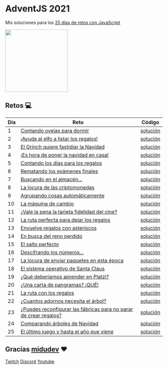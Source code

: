 # AdventJS 2021
Mis soluciones para los [25 días de retos con JavaScript](https://adventjs.dev/)


<img src="http://adventjs.dev/og-image.png" height="200" />

## Retos :computer:

| Día | Reto                                                                               | Código                       |
| --- | ---------------------------------------------------------------------------------- | ---------------------------- |
| 1   | [Contando ovejas para dormir](https://adventjs.dev/challenges/01)                  | [solución](./src/challenge01.js) |
| 2   | [¡Ayuda al elfo a listar los regalos!](https://adventjs.dev/challenges/02)         | [solución](./src/challenge02.js) |
| 3   | [El Grinch quiere fastidiar la Navidad](https://adventjs.dev/challenges/03)        | [solución](./src/challenge03.js) |
| 4   | [¡Es hora de poner la navidad en casa!](https://adventjs.dev/challenges/04)        | [solución](./src/challenge04.js) |
| 5   | [Contando los días para los regalos](https://adventjs.dev/challenges/05)           | [solución](./src/challenge05.js) |
| 6   | [Rematando los exámenes finales](https://adventjs.dev/challenges/06)               | [solución](./src/challenge06.js) |
| 7   | [Buscando en el almacén...](https://adventjs.dev/challenges/07)                    | [solución](./src/challenge07.js) |
| 8   | [La locura de las criptomonedas](https://adventjs.dev/challenges/08)               | [solución](./src/challenge08.js) |
| 9   | [Agrupando cosas automáticamente](https://adventjs.dev/challenges/09)              | [solución](./src/challenge09.js) |
| 10  | [La máquina de cambio](https://adventjs.dev/challenges/10)                         | [solución](./src/challenge10.js) |
| 11  | [¿Vale la pena la tarjeta fidelidad del cine?](https://adventjs.dev/challenges/11) | [solución](./src/challenge11.js) |
| 12  | [La ruta perfecta para dejar los regalos](https://adventjs.dev/challenges/12)      | [solución](./src/challenge12.js) |
| 13  | [Envuelve regalos con asteriscos](https://adventjs.dev/challenges/13)              | [solución](./src/challenge13.js) |
| 14  | [En busca del reno perdido](https://adventjs.dev/challenges/14)                    | [solución](./src/challenge14.js) |
| 15  | [El salto perfecto](https://adventjs.dev/challenges/15)                            | [solución](./src/challenge15.js) |
| 16  | [Descifrando los números...](https://adventjs.dev/challenges/16)                   | [solución](./src/challenge16.js) |
| 17  | [La locura de enviar paquetes en esta época](https://adventjs.dev/challenges/17)   | [solución](./src/challenge17.js) |
| 18  | [El sistema operativo de Santa Claus](https://adventjs.dev/challenges/18)          | [solución](./src/challenge18.js) |
| 19  | [¿Qué deberíamos aprender en Platzi?](https://adventjs.dev/challenges/19)          | [solución](./src/challenge19.js) |
| 20  | [¿Una carta de pangramas? ¡QUÉ!](https://adventjs.dev/challenges/20)               | [solución](./src/challenge20.js) |
| 21  | [La ruta con los regalos](https://adventjs.dev/challenges/21)                      | [solución](./src/challenge21.js) |
| 22  | [¿Cuantos adornos necesita el árbol?](https://adventjs.dev/challenges/22)          | [solución](./src/challenge22.js) |
| 23  | [¿Puedes reconfigurar las fábricas para no parar de crear regalos?](https://adventjs.dev/challenges/23)                    | [solución](./src/challenge23.js) |
| 24  | [Comparando árboles de Navidad](https://adventjs.dev/challenges/24)                | [solución](./src/challenge24.js) |
| 25  | [El último juego y hasta el año que viene](https://adventjs.dev/challenges/25)     | [solución](./src/challenge25.js) |


## Gracias [midudev](https://twitter.com/midudev) :heart:

[Twitch](https://twitch.tv/midudev) [Discord](https://discord.gg/midudev) [Youtube](https://youtube.com/midudev)
